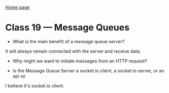 [Home page](https://henok-6411.github.io/Reading-notes/)

# Class 19 — Message Queues

- What is the main benefit of a message queue server?

 It will always remain connected with the server and receive data. 
 
- Why might we want to initiate messages from an HTTP request?
 
- Is the Message Queue Server a socket.io client, a socket.io server, or an api se

 I believe it's socket.io client.
